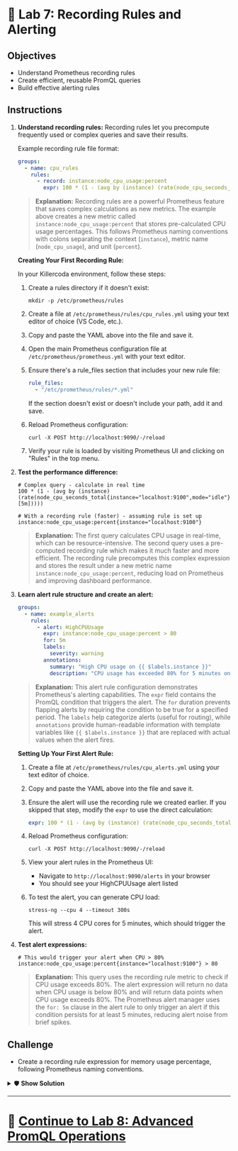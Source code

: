 # 🚨 Lab 7: Recording Rules and Alerting

## Objectives
- Understand Prometheus recording rules
- Create efficient, reusable PromQL queries
- Build effective alerting rules

## Instructions
1. **Understand recording rules:**
   Recording rules let you precompute frequently used or complex queries and save their results.

   Example recording rule file format:
   ```yaml
   groups:
     - name: cpu_rules
       rules:
         - record: instance:node_cpu_usage:percent
           expr: 100 * (1 - (avg by (instance) (rate(node_cpu_seconds_total{mode="idle"}[5m]))))
   ```
   
   > **Explanation:** Recording rules are a powerful Prometheus feature that saves complex calculations as new metrics. The example above creates a new metric called `instance:node_cpu_usage:percent` that stores pre-calculated CPU usage percentages. This follows Prometheus naming conventions with colons separating the context (`instance`), metric name (`node_cpu_usage`), and unit (`percent`).

   **Creating Your First Recording Rule:**
   
   In your Killercoda environment, follow these steps:
   
   1. Create a rules directory if it doesn't exist:
      ```
      mkdir -p /etc/prometheus/rules
      ```
   
   2. Create a file at `/etc/prometheus/rules/cpu_rules.yml` using your text editor of choice (VS Code, etc.).
      
   3. Copy and paste the YAML above into the file and save it.
   
   4. Open the main Prometheus configuration file at `/etc/prometheus/prometheus.yml` with your text editor.
      
   5. Ensure there's a rule_files section that includes your new rule file:
      ```yaml
      rule_files:
        - "/etc/prometheus/rules/*.yml"
      ```
      
      If the section doesn't exist or doesn't include your path, add it and save.
      
   6. Reload Prometheus configuration:
      ```
      curl -X POST http://localhost:9090/-/reload
      ```
      
   7. Verify your rule is loaded by visiting Prometheus UI and clicking on "Rules" in the top menu.
   
2. **Test the performance difference:**
   ```
   # Complex query - calculate in real time
   100 * (1 - (avg by (instance) (rate(node_cpu_seconds_total{instance="localhost:9100",mode="idle"}[5m]))))
   
   # With a recording rule (faster) - assuming rule is set up
   instance:node_cpu_usage:percent{instance="localhost:9100"}
   ```
   
   > **Explanation:** The first query calculates CPU usage in real-time, which can be resource-intensive. The second query uses a pre-computed recording rule which makes it much faster and more efficient. The recording rule precomputes this complex expression and stores the result under a new metric name `instance:node_cpu_usage:percent`, reducing load on Prometheus and improving dashboard performance.

3. **Learn alert rule structure and create an alert:**
   ```yaml
   groups:
     - name: example_alerts
       rules:
         - alert: HighCPUUsage
           expr: instance:node_cpu_usage:percent > 80
           for: 5m
           labels:
             severity: warning
           annotations:
             summary: "High CPU usage on {{ $labels.instance }}"
             description: "CPU usage has exceeded 80% for 5 minutes on {{ $labels.instance }}"
   ```
   
   > **Explanation:** This alert rule configuration demonstrates Prometheus's alerting capabilities. The `expr` field contains the PromQL condition that triggers the alert. The `for` duration prevents flapping alerts by requiring the condition to be true for a specified period. The `labels` help categorize alerts (useful for routing), while `annotations` provide human-readable information with template variables like `{{ $labels.instance }}` that are replaced with actual values when the alert fires.
   
   **Setting Up Your First Alert Rule:**
   
   1. Create a file at `/etc/prometheus/rules/cpu_alerts.yml` using your text editor of choice.
      
   2. Copy and paste the YAML above into the file and save it.
   
   3. Ensure the alert will use the recording rule we created earlier. If you skipped that step, modify the `expr` to use the direct calculation:
      ```yaml
      expr: 100 * (1 - (avg by (instance) (rate(node_cpu_seconds_total{instance="localhost:9100",mode="idle"}[5m])))) > 80
      ```
      
   4. Reload Prometheus configuration:
      ```
      curl -X POST http://localhost:9090/-/reload
      ```
      
   5. View your alert rules in the Prometheus UI:
      - Navigate to `http://localhost:9090/alerts` in your browser
      - You should see your HighCPUUsage alert listed
   
   6. To test the alert, you can generate CPU load:
      ```
      stress-ng --cpu 4 --timeout 300s
      ```
      This will stress 4 CPU cores for 5 minutes, which should trigger the alert.

4. **Test alert expressions:**
   ```
   # This would trigger your alert when CPU > 80%
   instance:node_cpu_usage:percent{instance="localhost:9100"} > 80
   ```
   
   > **Explanation:** This query uses the recording rule metric to check if CPU usage exceeds 80%. The alert expression will return no data when CPU usage is below 80% and will return data points when CPU usage exceeds 80%. The Prometheus alert manager uses the `for: 5m` clause in the alert rule to only trigger an alert if this condition persists for at least 5 minutes, reducing alert noise from brief spikes.

## Challenge
- Create a recording rule expression for memory usage percentage, following Prometheus naming conventions.

<details>
<summary>🛡️ <b>Show Solution</b></summary>

To create a recording rule for memory usage percentage following Prometheus naming conventions:

1. **Create the recording rule configuration** in your `prometheus.yml` file or a separate rules file:

```yaml
groups:
  - name: memory_rules
    rules:
      - record: instance:node_memory_usage:percent
        expr: 100 * (1 - (node_memory_MemAvailable_bytes / node_memory_MemTotal_bytes))
```

The name `instance:node_memory_usage:percent` follows Prometheus naming conventions:
- `instance:` prefix indicates it's an instance-level metric
- `node_memory_usage` describes the metric's purpose
- `:percent` suffix indicates the unit

2. **Create an alert rule that uses this recording rule**:

```yaml
groups:
  - name: memory_alerts
    rules:
      - alert: HighMemoryUsage
        expr: instance:node_memory_usage:percent > 90
        for: 5m
        labels:
          severity: warning
        annotations:
          summary: "High memory usage on {{ $labels.instance }}"
          description: "Memory usage has exceeded 90% for 5 minutes on {{ $labels.instance }}"
```

3. **Create the rules files and apply the changes:**
   
   - Create a file at `/etc/prometheus/rules/memory_rules.yml` using your text editor.
   - Copy the recording rule YAML into this file and save it.
   
   - Create another file at `/etc/prometheus/rules/memory_alerts.yml`.
   - Copy the alert rule YAML into this file and save it.
   
   ```
   # Reload Prometheus configuration
   curl -X POST http://localhost:9090/-/reload
   ```
   
   4. **Verify your rules are working:**
   
   ```
   # Check in Prometheus UI that your new metric exists
   instance:node_memory_usage:percent
   ```
   
   If everything is set up correctly, you should see data for this metric.

> **Benefits of using recording rules:**
> - **Performance**: Queries using recording rules execute faster since the computation is done ahead of time
> - **Consistency**: Using the same named metrics ensures consistent results across dashboards
> - **Readability**: Complex expressions are replaced with descriptive metric names
> - **Efficiency**: Reduces the load on Prometheus for frequently used or complex queries
> - **Maintainability**: Easier to update queries in one place when stored as recording rules

</details>

</details>

---

# 🌟 [Continue to Lab 8: Advanced PromQL Operations](../Advanced/Lab8_Advanced_PromQL_Operations.md)

